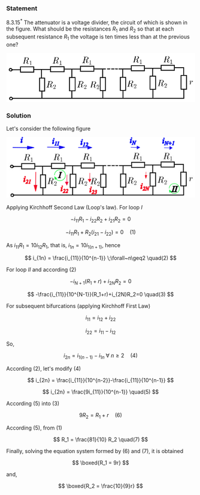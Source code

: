 ###  Statement

$8.3.15^*$ The attenuator is a voltage divider, the circuit of which is shown in the figure. What should be the resistances $R_1$ and $R_2$ so that at each subsequent resistance $R_1$ the voltage is ten times less than at the previous one?

![ For problem 8.3.15 |920x240, 51%](../../img/8.3.15/statement.png)

### Solution

Let's consider the following figure

![ Circuit analysis |595x191, 76%](../../img/8.3.15/draw.png)

Applying Kirchhoff Second Law (Loop's law). For loop $I$

$$
-i_{11}R_1-i_{22}R_2+i_{21}R_2=0
$$

$$
-i_{11}R_1+R_2(i_{21}-i_{22})=0 \quad(1)
$$

As $i_{11}R_1 = 10 i_{12}R_1$, that is, $i_{1n} = 10 i_{1(n+1)}$, hence

$$
i_{1n} = \frac{i_{11}}{10^{n-1}} \;\forall~n\geq2 \quad(2)
$$

For loop $II$ and according $(2)$

$$
-i_{N+1}(R_1+r)+i_{2N}R_2=0
$$

$$
-\frac{i_{11}}{10^{N-1}}(R_1+r)+i_{2N}R_2=0 \quad(3)
$$

For subsequent bifurcations (applying Kirchhoff First Law)

$$
i_{11} = i_{12}+i_{22}
$$

$$
i_{22} = i_{11}-i_{12}
$$

So,

$$
i_{2n} = i_{1(n-1)}-i_{1n} \;\forall~n\geq2 \quad(4)
$$

According $(2)$, let's modify $(4)$

$$
i_{2n} = \frac{i_{11}}{10^{n-2}}-\frac{i_{11}}{10^{n-1}}
$$

$$
i_{2n} = \frac{9i_{11}}{10^{n-1}} \quad(5)
$$

According $(5)$ into $(3)$

$$
9R_2 = R_1+r \quad(6)
$$

According $(5)$, from $(1)$

$$
R_1 = \frac{81}{10} R_2 \quad(7)
$$

Finally, solving the equation system formed by $(6)$ and $(7)$, it is obtained

$$
\boxed{R_1 = 9r}
$$

and,

$$
\boxed{R_2 = \frac{10}{9}r}
$$